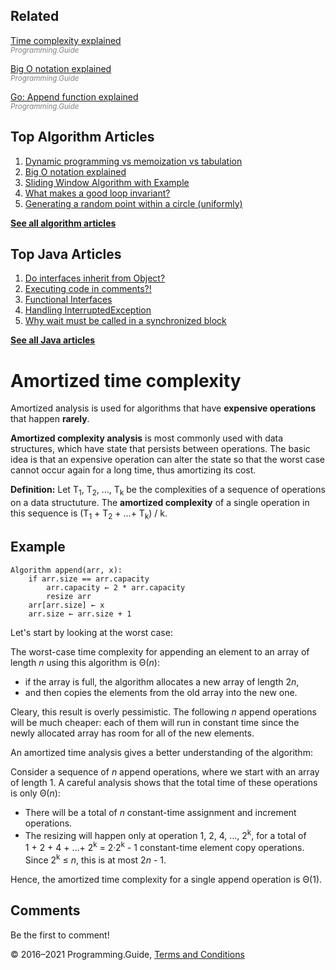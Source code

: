 <span class="underline"></span>

<span class="underline"></span>

## Related

[Time complexity explained](time-complexity-explained.html)  
<span style="color: grey; font-style: italic; font-size: smaller">Programming.Guide</span>

[Big O notation explained](big-o-notation-explained.html)  
<span style="color: grey; font-style: italic; font-size: smaller">Programming.Guide</span>

[Go: Append function explained](go/append-explained.html)  
<span style="color: grey; font-style: italic; font-size: smaller">Programming.Guide</span>

## Top Algorithm Articles

1.  [Dynamic programming vs memoization vs tabulation](dynamic-programming-vs-memoization-vs-tabulation.html)
2.  [Big O notation explained](big-o-notation-explained.html)
3.  [Sliding Window Algorithm with Example](sliding-window-example.html)
4.  [What makes a good loop invariant?](what-makes-a-good-loop-invariant.html)
5.  [Generating a random point within a circle (uniformly)](random-point-within-circle.html)

[**See all algorithm articles**](algorithms.html)

<span class="underline"></span>

## Top Java Articles

1.  [Do interfaces inherit from Object?](java/do-interfaces-inherit-from-object.html)
2.  [Executing code in comments?!](java/executing-code-in-comments.html)
3.  [Functional Interfaces](java/functional-interfaces.html)
4.  [Handling InterruptedException](java/handling-interrupted-exceptions.html)
5.  [Why wait must be called in a synchronized block](java/why-wait-must-be-in-synchronized.html)

[**See all Java articles**](java/index.html)

# Amortized time complexity

Amortized analysis is used for algorithms that have **expensive operations** that happen **rarely**.

**Amortized complexity analysis** is most commonly used with data structures, which have state that persists between operations. The basic idea is that an expensive operation can alter the state so that the worst case cannot occur again for a long time, thus amortizing its cost.

**Definition:** Let T<sub>1</sub>, T<sub>2</sub>, …, T<sub>k</sub> be the complexities of a sequence of operations on a data structuture. The **amortized complexity** of a single operation in this sequence is (T<sub>1</sub> + T<sub>2</sub> + …+ T<sub>k</sub>) / k.

## Example

    Algorithm append(arr, x):
        if arr.size == arr.capacity
            arr.capacity ← 2 * arr.capacity
            resize arr
        arr[arr.size] ← x
        arr.size ← arr.size + 1

Let's start by looking at the worst case:

The worst-case time complexity for appending an element to an array of length *n* using this algorithm is Θ(_n_):

- if the array is full, the algorithm allocates a new array of length 2*n*,
- and then copies the elements from the old array into the new one.

Cleary, this result is overly pessimistic. The following *n* append operations will be much cheaper: each of them will run in constant time since the newly allocated array has room for all of the new elements.

An amortized time analysis gives a better understanding of the algorithm:

Consider a sequence of *n* append operations, where we start with an array of length 1. A careful analysis shows that the total time of these operations is only Θ(_n_):

- There will be a total of _n_ constant-time assignment and increment operations.
- The resizing will happen only at operation 1, 2, 4, …, 2<sup>k</sup>, for a total of 1 + 2 + 4 + …+ 2<sup>k</sup> = 2·2<sup>k</sup> - 1 constant-time element copy operations. Since 2<sup>k</sup> ≤ *n*, this is at most 2*n* - 1.

Hence, the amortized time complexity for a single append operation is Θ(1).

## Comments

Be the first to comment!

© 2016–2021 Programming.Guide, [Terms and Conditions](terms-and-conditions.html)
